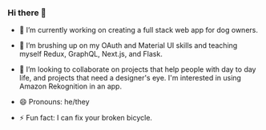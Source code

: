 ### Hi there 👋

- 🔭 I’m currently working on creating a full stack web app for dog owners.

- 🌱 I’m brushing up on my OAuth and Material UI skills and teaching myself Redux, GraphQL, Next.js, and Flask.

- 👯 I’m looking to collaborate on projects that help people with day to day life, and projects that need a designer's eye. I'm interested in using Amazon Rekognition in an app.

- 😄 Pronouns: he/they

- ⚡ Fun fact: I can fix your broken bicycle.

<!--
**KDSigel/KDSigel** is a ✨ _special_ ✨ repository because its `README.md` (this file) appears on your GitHub profile.

Here are some ideas to get you started:

- 🔭 I’m currently working on ...
- 🌱 I’m currently learning ...
- 👯 I’m looking to collaborate on ...
- 🤔 I’m looking for help with ...
- 💬 Ask me about ...
- 📫 How to reach me: ...
- 😄 Pronouns: ...
- ⚡ Fun fact: ...
-->
